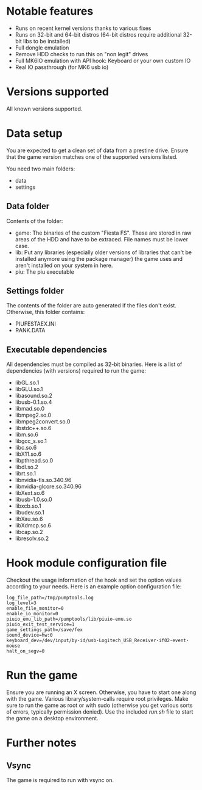 # Notable features

* Runs on recent kernel versions thanks to various fixes
* Runs on 32-bit and 64-bit distros (64-bit distros require additional 32-bit libs to be installed)
* Full dongle emulation
* Remove HDD checks to run this on "non legit" drives
* Full MK6IO emulation with API hook: Keyboard or your own custom IO
* Real IO passthrough (for MK6 usb io)

# Versions supported
All known versions supported.

# Data setup
You are expected to get a clean set of data from a prestine drive. Ensure that
the game version matches one of the supported versions listed.

You need two main folders:
* data
* settings

## Data folder
Contents of the folder:
* game: The binaries of the custom "Fiesta FS". These are stored in raw areas
of the HDD and have to be extraced. File names must be lower case.
* lib: Put any libraries (especially older versions of libraries that can't be
installed anymore using the package manager) the game uses and aren't installed
on your system in here.
* piu: The piu executable

## Settings folder
The contents of the folder are auto generated if the files don't exist.
Otherwise, this folder contains:
* PIUFESTAEX.INI
* RANK.DATA

## Executable dependencies
All dependencies must be compiled as 32-bit binaries. Here is a list of
dependencies (with versions) required to run the game:
* libGL.so.1
* libGLU.so.1
* libasound.so.2
* libusb-0.1.so.4
* libmad.so.0
* libmpeg2.so.0
* libmpeg2convert.so.0
* libstdc++.so.6
* libm.so.6
* libgcc_s.so.1
* libc.so.6
* libX11.so.6
* libpthread.so.0
* libdl.so.2
* librt.so.1
* libnvidia-tls.so.340.96
* libnvidia-glcore.so.340.96
* libXext.so.6
* libusb-1.0.so.0
* libxcb.so.1
* libudev.so.1
* libXau.so.6
* libXdmcp.so.6
* libcap.so.2
* libresolv.so.2

# Hook module configuration file
Checkout the usage information of the hook and set the option values according
to your needs. Here is an example option configuration file:
```
log_file_path=/tmp/pumptools.log
log_level=3
enable_file_monitor=0
enable_io_monitor=0
piuio_emu_lib_path=/pumptools/lib/piuio-emu.so
piuio_exit_test_service=1
game_settings_path=/save/fex
sound_device=hw:0
keyboard_dev=/dev/input/by-id/usb-Logitech_USB_Receiver-if02-event-mouse
halt_on_segv=0
```

# Run the game
Ensure you are running an X screen. Otherwise, you have to start one along with the game. Various library/system-calls
require root privileges. Make sure to run the game as root or with sudo (otherwise you get various sorts of errors,
typically permission denied). Use the included *run.sh* file to start the game on a desktop environment.

# Further notes
## Vsync
The game is required to run with vsync on.